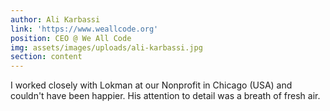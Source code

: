 ```yaml
---
author: Ali Karbassi
link: 'https://www.weallcode.org'
position: CEO @ We All Code
img: assets/images/uploads/ali-karbassi.jpg
section: content
---
```


I worked closely with Lokman at our Nonprofit in Chicago (USA) and couldn't have been happier. His attention to detail was a breath of fresh air.
